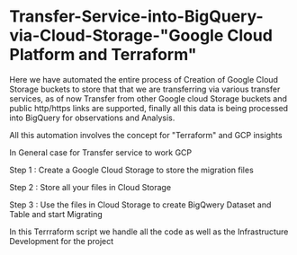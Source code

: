 # Transfer-Service-into-BigQuery-via-Cloud-Storage-"Google Cloud Platform and Terraform"
Here we have automated the entire process of Creation of Google Cloud Storage buckets to store that that we are transferring via various transfer services, as of now Transfer from other Google cloud Storage buckets and public http/https links are supported, finally all this data is being processed into BigQuery for observations and Analysis.

All this automation involves the concept for "Terraform" and GCP insights

In General case for Transfer service to work GCP

Step 1 :  Create a Google Cloud Storage to store the migration files

Step 2 :  Store all your files in Cloud Storage

Step 3 :  Use the files in Cloud Storage to create BigQwery Dataset and Table and start Migrating

In this Terrraform script we handle all the code as well as the Infrastructure Development for the project

